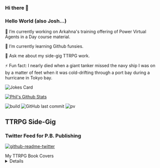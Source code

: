 ### Hi there 👋

### Hello World (also Josh...)
🔭 I’m currently working on Arkahna's training offering of Power Virtual Agents in a Day course material.

🌱 I’m currently learning Github funsies.

💬 Ask me about my side-gig TTRPG work.

⚡ Fun fact: I nearly died when a giant tanker missed the navy ship I was on by a matter of feet when it was cold-drifting through a port bay during a hurricane in Tokyo bay.

<!-- HTML -->
<img src="https://readme-jokes.vercel.app/api" alt="Jokes Card" />

[![Phil's Github Stats](https://github-readme-stats.vercel.app/api?username=PhilBeckwith)](https://github.com/anuraghazra/github-readme-stats)


![build](https://github.com/mopig/mopig/workflows/build/badge.svg)
![GitHub last commit](https://img.shields.io/github/last-commit/PhilBeckwith/PhilBeckwith)
![pv](https://pageview.vercel.app/?github_user=PhilBeckwith)

## TTRPG Side-Gig
### Twitter Feed for P.B. Publishing

[![github-readme-twitter](https://github-readme-twitter.gazf.vercel.app/api?id=pbpublishing1)](https://github.com/gazf/github-readme-twitter)


<My TTRPG Book Covers>
  <summary>My TTRPG Book Covers</summary><details>
  <img src="https://www.dmsguild.com/images/8957/206076.jpg" name="The Haunt">
  <img src="https://www.dmsguild.com/images/8957/225640.jpg" name="Adventure Anthology 1">
  <img src="https://www.drivethrurpg.com/images/12725/302843.jpg" name="Wranglers of Westhallow">
</My TTRPG Book Covers>

<!--
**PhilBeckwith/PhilBeckwith** is a ✨ _special_ ✨ repository because its `README.md` (this file) appears on your GitHub profile.

Here are some ideas to get you started:

- 🔭 I’m currently working on ...
- 🌱 I’m currently learning ...
- 👯 I’m looking to collaborate on ...
- 🤔 I’m looking for help with ...
- 💬 Ask me about ...
- 📫 How to reach me: ...
- 😄 Pronouns: ...
- ⚡ Fun fact: ...
-->
